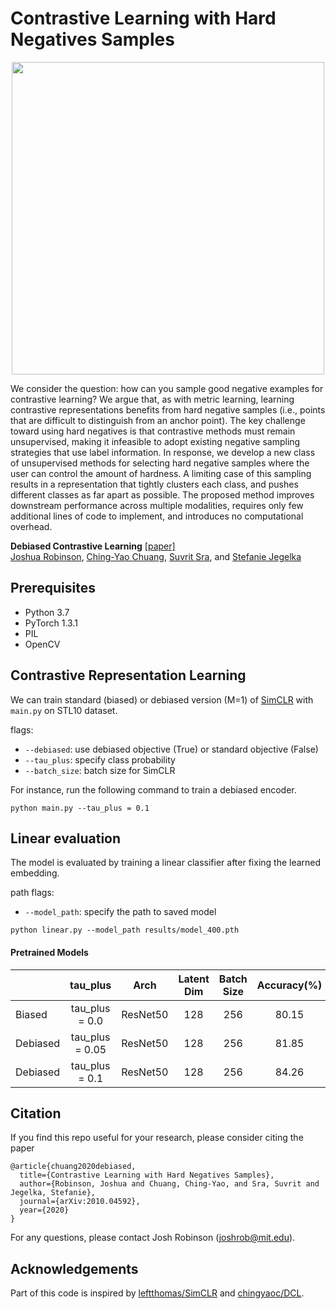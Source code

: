 # Contrastive Learning with Hard Negatives Samples

<p align='center'>
<img src='https://github.com/joshr17/HCL/figs/hard_sampling_schema.png' width='500'/>
</p>

We consider the question: how can you sample good negative examples for contrastive
learning? We argue that, as with metric learning, learning contrastive representations
benefits from hard negative samples (i.e., points that are difficult to distinguish from
an anchor point). The key challenge toward using hard negatives is that contrastive
methods must remain unsupervised, making it infeasible to adopt existing negative
sampling strategies that use label information. In response, we develop a new class
of unsupervised methods for selecting hard negative samples where the user can
control the amount of hardness. A limiting case of this sampling results in a representation that tightly clusters each class, and pushes different classes as far apart as possible. The proposed method improves downstream performance across multiple
modalities, requires only few additional lines of code to implement, and introduces no
computational overhead.


**Debiased Contrastive Learning** [[paper]](https://arxiv.org/abs/2007.00224)
<br/>
[Joshua Robinson](https://joshrobinson.mit.edu/), 
[Ching-Yao Chuang](https://chingyaoc.github.io/), 
[Suvrit Sra](http://web.mit.edu/torralba/www/), and
[Stefanie Jegelka](https://people.csail.mit.edu/stefje/)
<br/>


## Prerequisites
- Python 3.7 
- PyTorch 1.3.1
- PIL
- OpenCV

## Contrastive Representation Learning
We can train standard (biased) or debiased version (M=1) of [SimCLR](https://arxiv.org/abs/2002.05709) with `main.py` on STL10 dataset.

flags:
  - `--debiased`: use debiased objective (True) or standard objective (False)
  - `--tau_plus`: specify class probability
  - `--batch_size`: batch size for SimCLR

For instance, run the following command to train a debiased encoder.
```
python main.py --tau_plus = 0.1
```

## Linear evaluation
The model is evaluated by training a linear classifier after fixing the learned embedding.

path flags:
  - `--model_path`: specify the path to saved model
```
python linear.py --model_path results/model_400.pth
```

#### Pretrained Models
|          | tau_plus | Arch | Latent Dim | Batch Size  | Accuracy(%) | Download |
|----------|:---:|:----:|:---:|:---:|:---:|:---:|
|  Biased | tau_plus = 0.0 | ResNet50 | 128  | 256  | 80.15  |  [model](https://drive.google.com/file/d/1qQE03ztnQCK4dtG-GPwCvF66nq_Mk_mo/view?usp=sharing)|
|  Debiased |tau_plus = 0.05 | ResNet50 | 128  | 256  | 81.85  |  [model](https://drive.google.com/file/d/1pA4Hpcug8tbgH9O6PCu-447vJzxbbR5I/view?usp=sharing)|
|  Debiased |tau_plus = 0.1 | ResNet50 | 128  | 256  | 84.26  |   [model](https://drive.google.com/file/d/1d8nfGHsHIuJYjU7mHtCtSXf98IbWMFAa/view?usp=sharing)|

## Citation

If you find this repo useful for your research, please consider citing the paper

```
@article{chuang2020debiased,
  title={Contrastive Learning with Hard Negatives Samples},
  author={Robinson, Joshua and Chuang, Ching-Yao, and Sra, Suvrit and Jegelka, Stefanie},
  journal={arXiv:2010.04592},
  year={2020}
}
```
For any questions, please contact Josh Robinson (joshrob@mit.edu).

## Acknowledgements

Part of this code is inspired by [leftthomas/SimCLR](https://github.com/leftthomas/SimCLR) and [chingyaoc/DCL](https://github.com/chingyaoc/DCL).
